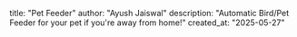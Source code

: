 title: "Pet Feeder"
author: "Ayush Jaiswal"
description: "Automatic Bird/Pet Feeder for your pet if you're away from home!"
created_at: "2025-05-27"
